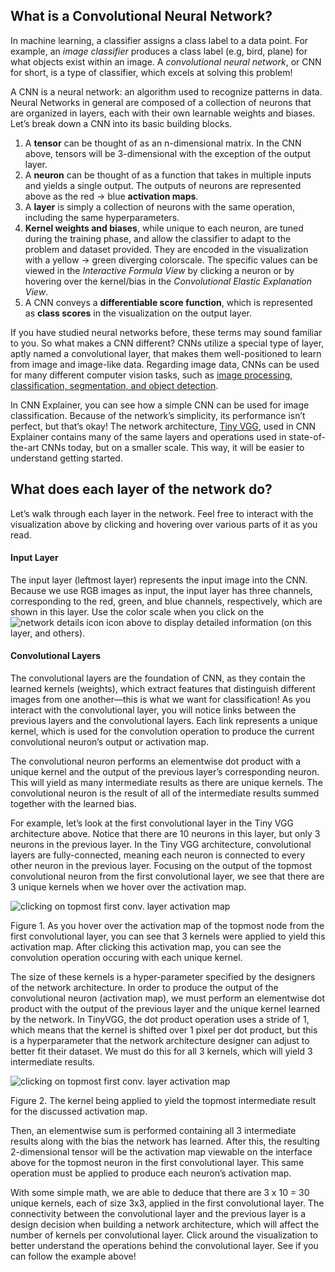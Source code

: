## What is a Convolutional Neural Network?

In machine learning, a classifier assigns a class label to a data point. For example, an _image classifier_ produces a class label (e.g, bird, plane) for what objects exist within an image. A _convolutional neural network_, or CNN for short, is a type of classifier, which excels at solving this problem!

A CNN is a neural network: an algorithm used to recognize patterns in data. Neural Networks in general are composed of a collection of neurons that are organized in layers, each with their own learnable weights and biases. Let’s break down a CNN into its basic building blocks.

1. A **tensor** can be thought of as an n-dimensional matrix. In the CNN above, tensors will be 3-dimensional with the exception of the output layer.
2. A **neuron** can be thought of as a function that takes in multiple inputs and yields a single output. The outputs of neurons are represented above as the red → blue **activation maps**.
3. A **layer** is simply a collection of neurons with the same operation, including the same hyperparameters.
4. **Kernel weights and biases**, while unique to each neuron, are tuned during the training phase, and allow the classifier to adapt to the problem and dataset provided. They are encoded in the visualization with a yellow → green diverging colorscale. The specific values can be viewed in the _Interactive Formula View_ by clicking a neuron or by hovering over the kernel/bias in the _Convolutional Elastic Explanation View_.
5. A CNN conveys a **differentiable score function**, which is represented as **class scores** in the visualization on the output layer.

If you have studied neural networks before, these terms may sound familiar to you. So what makes a CNN different? CNNs utilize a special type of layer, aptly named a convolutional layer, that makes them well-positioned to learn from image and image-like data. Regarding image data, CNNs can be used for many different computer vision tasks, such as [image processing, classification, segmentation, and object detection](http://ijcsit.com/docs/Volume%207/vol7issue5/ijcsit20160705014.pdf "CNN Applications").

In CNN Explainer, you can see how a simple CNN can be used for image classification. Because of the network’s simplicity, its performance isn’t perfect, but that’s okay! The network architecture, [Tiny VGG](http://cs231n.stanford.edu/ "Tiny VGG Net presented by Stanford's CS231n"), used in CNN Explainer contains many of the same layers and operations used in state-of-the-art CNNs today, but on a smaller scale. This way, it will be easier to understand getting started.

## What does each layer of the network do?

Let’s walk through each layer in the network. Feel free to interact with the visualization above by clicking and hovering over various parts of it as you read.

#### Input Layer

The input layer (leftmost layer) represents the input image into the CNN. Because we use RGB images as input, the input layer has three channels, corresponding to the red, green, and blue channels, respectively, which are shown in this layer. Use the color scale when you click on the ![network details icon](https://poloclub.github.io/cnn-explainer/assets/figures/network_details.png) icon above to display detailed information (on this layer, and others).

#### Convolutional Layers

The convolutional layers are the foundation of CNN, as they contain the learned kernels (weights), which extract features that distinguish different images from one another—this is what we want for classification! As you interact with the convolutional layer, you will notice links between the previous layers and the convolutional layers. Each link represents a unique kernel, which is used for the convolution operation to produce the current convolutional neuron’s output or activation map.

The convolutional neuron performs an elementwise dot product with a unique kernel and the output of the previous layer’s corresponding neuron. This will yield as many intermediate results as there are unique kernels. The convolutional neuron is the result of all of the intermediate results summed together with the learned bias.

For example, let’s look at the first convolutional layer in the Tiny VGG architecture above. Notice that there are 10 neurons in this layer, but only 3 neurons in the previous layer. In the Tiny VGG architecture, convolutional layers are fully-connected, meaning each neuron is connected to every other neuron in the previous layer. Focusing on the output of the topmost convolutional neuron from the first convolutional layer, we see that there are 3 unique kernels when we hover over the activation map.

![clicking on topmost first conv. layer activation map](https://poloclub.github.io/cnn-explainer/assets/figures/convlayer_overview_demo.gif)

Figure 1. As you hover over the activation map of the topmost node from the first convolutional layer, you can see that 3 kernels were applied to yield this activation map. After clicking this activation map, you can see the convolution operation occuring with each unique kernel.

The size of these kernels is a hyper-parameter specified by the designers of the network architecture. In order to produce the output of the convolutional neuron (activation map), we must perform an elementwise dot product with the output of the previous layer and the unique kernel learned by the network. In TinyVGG, the dot product operation uses a stride of 1, which means that the kernel is shifted over 1 pixel per dot product, but this is a hyperparameter that the network architecture designer can adjust to better fit their dataset. We must do this for all 3 kernels, which will yield 3 intermediate results.

![clicking on topmost first conv. layer activation map](https://poloclub.github.io/cnn-explainer/assets/figures/convlayer_detailedview_demo.gif)

Figure 2. The kernel being applied to yield the topmost intermediate result for the discussed activation map.

Then, an elementwise sum is performed containing all 3 intermediate results along with the bias the network has learned. After this, the resulting 2-dimensional tensor will be the activation map viewable on the interface above for the topmost neuron in the first convolutional layer. This same operation must be applied to produce each neuron’s activation map.

With some simple math, we are able to deduce that there are 3 x 10 = 30 unique kernels, each of size 3x3, applied in the first convolutional layer. The connectivity between the convolutional layer and the previous layer is a design decision when building a network architecture, which will affect the number of kernels per convolutional layer. Click around the visualization to better understand the operations behind the convolutional layer. See if you can follow the example above!